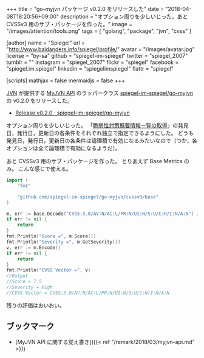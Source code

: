 +++
title = "go-myjvn パッケージ v0.2.0 をリリースした"
date = "2018-04-08T18:20:56+09:00"
description = "オプション周りを少しいじった。あと CVSSv3 用のサブ・パッケージを作った。"
image = "/images/attention/tools.png"
tags  = [ "golang", "package", "jvn", "cvss" ]

[author]
  name      = "Spiegel"
  url       = "http://www.baldanders.info/spiegel/profile/"
  avatar    = "/images/avatar.jpg"
  license   = "by-sa"
  github    = "spiegel-im-spiegel"
  twitter   = "spiegel_2007"
  tumblr    = ""
  instagram = "spiegel_2007"
  flickr    = "spiegel"
  facebook  = "spiegel.im.spiegel"
  linkedin  = "spiegelimspiegel"
  flattr    = "spiegel"

[scripts]
  mathjax = false
  mermaidjs = false
+++

[JVN] が提供する [MyJVN API] のラッパークラス [spiegel-im-spiegel/go-myjvn] の v0.2.0 をリリースした。

- [Release v0.2.0 · spiegel-im-spiegel/go-myjvn](https://github.com/spiegel-im-spiegel/go-myjvn/releases/tag/v0.2.0)

オプション周りを少しいじった。
「[脆弱性対策概要情報一覧の取得](https://jvndb.jvn.jp/apis/getVulnOverviewList_api_hnd.html "MyJVN - API: getVulnOverviewList")」の発見日，発行日，更新日の各条件をそれぞれ独立で指定できるようにした。
どうも発見日，発行日，更新日の各条件は論理積で有効になるみたいなので（つか，各オプションは全て論理積で有効になるようだ）。

あと CVSSv3 用のサブ・パッケージを作った。
とりあえず Base Metrics のみ。
こんな感じで使える。

```go
import (
    "fmt"

    "github.com/spiegel-im-spiegel/go-myjvn/cvssv3/base"
)

m, err := base.Decode("CVSS:3.0/AV:N/AC:L/PR:N/UI:N/S:U/C:H/I:N/A:N") //CVE-2015-8252
if err != nil {
    return
}
fmt.Println("Score =", m.Score())
fmt.Println("Severity =", m.GetSeverity())
v, err := m.Encode()
if err != nil {
    return
}
fmt.Println("CVSS Vector =", v)
//Output
//Score = 7.5
//Severity = High
//CVSS Vector = CVSS:3.0/AV:N/AC:L/PR:N/UI:N/S:U/C:H/I:N/A:N
```

残りの評価はおいおい。

## ブックマーク

- [MyJVN API に関する覚え書き]({{< ref "/remark/2018/03/myjvn-api.md" >}})

[spiegel-im-spiegel/go-myjvn]: https://github.com/spiegel-im-spiegel/go-myjvn "spiegel-im-spiegel/go-myjvn: Handling MyJVN RESTful API by Golang"
[Go 言語]: https://golang.org/ "The Go Programming Language"
[JVN]: https://jvn.jp/ "Japan Vulnerability Notes"
[脆弱性対策情報共有フレームワーク]: https://jvndb.jvn.jp/apis/myjvn/ "脆弱性対策情報共有フレームワーク - MyJVN"
[MyJVN API]: https://jvndb.jvn.jp/apis/
